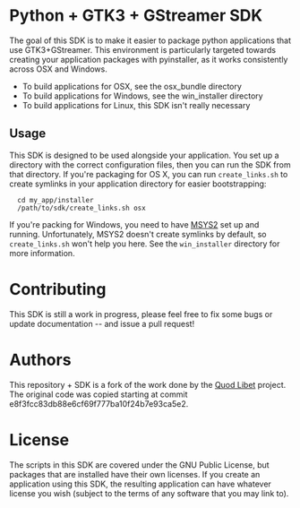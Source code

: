Python + GTK3 + GStreamer SDK
=============================

The goal of this SDK is to make it easier to package python applications that
use GTK3+GStreamer. This environment is particularly targeted towards creating
your application packages with pyinstaller, as it works consistently across
OSX and Windows.

* To build applications for OSX, see the osx_bundle directory
* To build applications for Windows, see the win_installer directory
* To build applications for Linux, this SDK isn't really necessary

Usage
-----

This SDK is designed to be used alongside your application. You set up a
directory with the correct configuration files, then you can run the SDK
from that directory. If you're packaging for OS X, you can run `create_links.sh`
to create symlinks in your application directory for easier bootstrapping:

```
  cd my_app/installer
  /path/to/sdk/create_links.sh osx
```

If you're packing for Windows, you need to have [MSYS2](http://www.msys2.org/)
set up and running. Unfortunately, MSYS2 doesn't create symlinks by default,
so `create_links.sh` won't help you here. See the `win_installer` directory
for more information.

Contributing
============

This SDK is still a work in progress, please feel free to fix some bugs or
update documentation -- and issue a pull request!

Authors
=======

This repository + SDK is a fork of the work done by the
[Quod Libet](https://github.com/quodlibet/quodlibet) project. The original
code was copied starting at commit e8f3fcc83db88e6cf69f777ba10f24b7e93ca5e2.

License
=======

The scripts in this SDK are covered under the GNU Public License, but packages
that are installed have their own licenses. If you create an application using
this SDK, the resulting application can have whatever license you wish (subject
to the terms of any software that you may link to).
